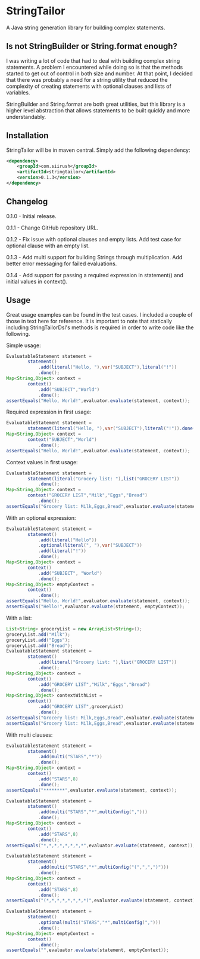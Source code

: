 StringTailor
============
A Java string generation library for building complex statements.

Is not StringBuilder or String.format enough?
---------------------------------------------
I was writing a lot of code that had to deal with building complex
string statements.  A problem I encountered while doing so is that
the methods started to get out of control in both size and number.
At that point, I decided that there was probably a need for a 
string utility that reduced the complexity of creating statements 
with optional clauses and lists of variables.

StringBuilder and String.format are both great utilities, but this
library is a higher level abstraction that allows statements to be
built quickly and more understandably.

Installation
------------
StringTailor will be in maven central.  Simply add the following dependency:

```xml
<dependency>
    <groupId>com.siirush</groupId>
    <artifactId>stringtailor</artifactId>
    <version>0.1.3</version>
</dependency>
```

Changelog
---------
0.1.0 - Initial release.

0.1.1 - Change GitHub repository URL.

0.1.2 - Fix issue with optional clauses and empty lists.  Add test case for optional clause with an empty list.

0.1.3 - Add multi support for building Strings through multiplication.  Add better error messaging for failed evaluations.

0.1.4 - Add support for passing a required expression in statement() and initial values in context().

Usage
-----
Great usage examples can be found in the test cases.  I included a couple of those
in text here for reference.  It is important to note that statically including
StringTailorDsl's methods is required in order to write code like the following.

Simple usage:
```Java
EvaluatableStatement statement = 
		statement()
			.add(literal("Hello, "),var("SUBJECT"),literal("!"))
			.done();
Map<String,Object> context = 
		context()
			.add("SUBJECT","World")
			.done();
assertEquals("Hello, World!",evaluator.evaluate(statement, context));
```

Required expression in first usage:
```Java
EvaluatableStatement statement =
		statement(literal("Hello, "),var("SUBJECT"),literal("!")).done();
Map<String,Object> context =
		context("SUBJECT","World")
			.done();
assertEquals("Hello, World!",evaluator.evaluate(statement, context));
```

Context values in first usage:
```Java
EvaluatableStatement statement =
		statement(literal("Grocery list: "),list("GROCERY LIST"))
			.done();
Map<String,Object> context =
		context("GROCERY LIST","Milk","Eggs","Bread")
			.done();
assertEquals("Grocery list: Milk,Eggs,Bread",evaluator.evaluate(statement, context));
```

With an optional expression:
```Java
EvaluatableStatement statement =
		statement()
			.add(literal("Hello"))
			.optional(literal(", "),var("SUBJECT"))
			.add(literal("!"))
			.done();
Map<String,Object> context =
		context()
			.add("SUBJECT", "World")
			.done();
Map<String,Object> emptyContext =
		context()
			.done();
assertEquals("Hello, World!",evaluator.evaluate(statement, context));
assertEquals("Hello!",evaluator.evaluate(statement, emptyContext));
```

With a list:
```Java
List<String> groceryList = new ArrayList<String>();
groceryList.add("Milk");
groceryList.add("Eggs");
groceryList.add("Bread");
EvaluatableStatement statement =
		statement()
			.add(literal("Grocery list: "),list("GROCERY LIST"))
			.done();
Map<String,Object> context =
		context()
			.add("GROCERY LIST","Milk","Eggs","Bread")
			.done();
Map<String,Object> contextWithList =
		context()
			.add("GROCERY LIST",groceryList)
			.done();
assertEquals("Grocery list: Milk,Eggs,Bread",evaluator.evaluate(statement, context));
assertEquals("Grocery list: Milk,Eggs,Bread",evaluator.evaluate(statement, contextWithList));
```

With multi clauses:
```Java
EvaluatableStatement statement =
		statement()
			.add(multi("STARS","*"))
			.done();
Map<String,Object> context =
		context()
			.add("STARS",8)
			.done();
assertEquals("********",evaluator.evaluate(statement, context));

EvaluatableStatement statement = 
		statement()
			.add(multi("STARS","*",multiConfig(",")))
			.done();
Map<String,Object> context =
		context()
			.add("STARS",8)
			.done();
assertEquals("*,*,*,*,*,*,*,*",evaluator.evaluate(statement, context));

EvaluatableStatement statement =
		statement()
			.add(multi("STARS","*",multiConfig("(",",",")")))
			.done();
Map<String,Object> context =
		context()
			.add("STARS",8)
			.done();
assertEquals("(*,*,*,*,*,*,*,*)",evaluator.evaluate(statement, context));

EvaluatableStatement statement =
		statement()
			.optional(multi("STARS","*",multiConfig(",")))
			.done();
Map<String,Object> emptyContext =
		context()
			.done();
assertEquals("",evaluator.evaluate(statement, emptyContext));
```
